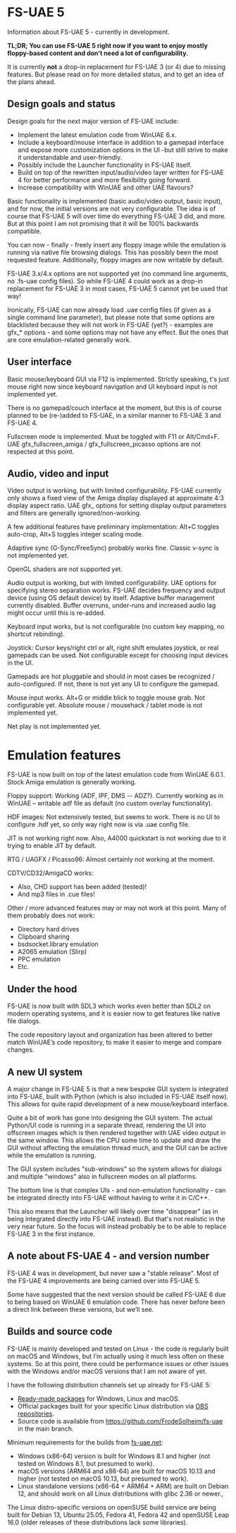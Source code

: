 # FS-UAE 5

Information about FS-UAE 5 - currently in development.

**TL;DR; You can use FS-UAE 5 right now if you want to enjoy mostly floppy-based content and don’t need a lot of configurability.**

It is currently **not** a drop-in replacement for FS-UAE 3 (or 4) due to missing features. But please read on for more detailed status, and to get an idea of the plans ahead.

## Design goals and status

Design goals for the next major version of FS-UAE include:

- Implement the latest emulation code from WinUAE 6.x.
- Include a keyboard/mouse interface in addition to a gamepad interface and expose more customization options in the UI -but still strive to make it understandable and user-friendly.
- Possibly include the Launcher functionality in FS-UAE itself.
- Build on top of the rewritten input/audio/video layer written for FS-UAE 4 for better performance and more flexibility going forward.
- Increase compatibility with WinUAE and other UAE flavours?

Basic functionality is implemented (basic audio/video output, basic input), and for now, the initial versions are not very configurable. The idea is of course that FS-UAE 5 will over time do everything FS-UAE 3 did, and more. But at this point I am not promising that it will be 100% backwards compatible.

You can now - finally - freely insert any floppy image while the emulation is running via native file browsing dialogs. This has possibly been the most requested feature. Additionally, floppy images are now writable by default.

FS-UAE 3.x/4.x options are not supported yet (no command line arguments, no .fs-uae config files). So while FS-UAE 4 could work as a drop-in replacement for FS-UAE 3 in most cases, FS-UAE 5 cannot yet be used that way!

Ironically, FS-UAE can now already load .uae config files (if given as a single command line parameter), but please note that some options are blacklisted because they will not work in FS-UAE (yet?) - examples are gfx_* options - and some options may not have any effect. But the ones that are core emulation-related generally work.

## User interface

Basic mouse/keyboard GUI via F12 is implemented. Strictly speaking, t's just mouse right now since keyboard navigation and UI keyboard input is not implemented yet.

There is no gamepad/couch interface at the moment, but this is of course planned to be (re-)added to FS-UAE, in a similar manner to FS-UAE 3 and FS-UAE 4.

Fullscreen mode is implemented. Must be toggled with F11 or Alt/Cmd+F. UAE gfx_fullscreen_amiga / gfx_fullscreen_picasso options are not respected at this point.

## Audio, video and input

Video output is working, but with limited configurability. FS-UAE currently only shows a fixed view of the Amiga display displayed at approximate 4:3 display aspect ratio. UAE gfx_ options for setting display output parameters and filters are generally ignored/non-working. 

A few additional features have preliminary implementation: Alt+C toggles auto-crop, Alt+S toggles integer scaling mode.

Adaptive sync (G-Sync/FreeSync) probably works fine. Classic v-sync is not implemented yet.

OpenGL shaders are not supported yet.

Audio output is working, but with limited configurability. UAE options for specifying stereo separation works. FS-UAE decides frequency and output device (using OS default device) by itself. Adaptive buffer management currently disabled. Buffer overruns, under-runs and increased audio lag might occur until this is re-added.

Keyboard input works, but is not configurable (no custom key mapping, no shortcut rebinding).

Joystick: Cursor keys/right ctrl or alt, right shift emulates joystick, or real gamepads can be used. Not configurable except for choosing input devices in the UI.

Gamepads are hot pluggable and should in most cases be recognized / auto-configured. If not, there is not yet any UI to configure the gamepad.

Mouse input works. Alt+G or middle blick to toggle mouse grab. Not configurable yet. Absolute mouse / mousehack / tablet mode is not implemented yet.

Net play is not implemented yet.

# Emulation features

FS-UAE is now built on top of the latest emulation code from WinUAE 6.0.1. Stock Amiga emulation is generally working.

Floppy support: Working (ADF, IPF, DMS -- ADZ?). Currently working as in WinUAE – writable adf file as default (no custom overlay functionality).

HDF images: Not extensively tested, but seems to work. There is no UI to configure .hdf yet, so only way right now is via .uae config file.

JIT is not working right now. Also, A4000 quickstart is not working due to it trying to enable JIT by default.

RTG / UAGFX / Picasso96: Almost certainly not working at the moment.

CDTV/CD32/AmigaCD works:
- Also, CHD support has been added (tested)!
- And mp3 files in .cue files!

Other / more advanced features may or may not work at this point. Many of them probably does not work:
- Directory hard drives
- Clipboard sharing
- bsdsocket.library emulation
- A2065 emulation (Slirp)
- PPC emulation
- Etc.

## Under the hood

FS-UAE is now built with SDL3 which works even better than SDL2 on modern operating systems, and it is easier now to get features like native file dialogs.

The code repository layout and organization has been altered to better match WinUAE’s code repository, to make it easier to merge and compare changes.

## A new UI system

A major change in FS-UAE 5 is that a new bespoke GUI system is integrated into FS-UAE, built with Python (which is also included in FS-UAE itself now). This allows for quite rapid development of a new mouse/keyboard interface.

Quite a bit of work has gone into designing the GUI system. The actual Python/UI code is running in a separate thread, rendering the UI into offscreen images which is then rendered together with UAE video output in the same window. This allows the CPU some time to update and draw the GUI without affecting the emulation thread much, and the GUI can be active while the emulation is running.

The GUI system includes "sub-windows" so the system allows for dialogs and multiple "windows" also in fullscreen modes on all platforms.

The bottom line is that complex UIs - and non-emulation functionality - can be integrated directly into FS-UAE without having to write it in C/C++.

This also means that the Launcher will likely over time "disappear" (as in being integrated directly into FS-UAE instead). But that's not realistic in the very near future. So the focus will instead probably be to be able to replace FS-UAE 3 in the first instance.

## A note about FS-UAE 4 - and version number

FS-UAE 4 was in development, but never saw a "stable release". Most of the FS-UAE 4 improvements are being carried over into FS-UAE 5.

Some have suggested that the next version should be called FS-UAE 6 due to being based on WinUAE 6 emulation code. There has never before been a direct link between these versions, but we’ll see.

## Builds and source code

FS-UAE is mainly developed and tested on Linux - the code is regularly built on macOS and Windows, but I’m actually using it much less often on these systems. So at this point, there could be performance issues or other issues with the Windows and/or macOS versions that I am not aware of yet.

I have the following distribution channels set up already for FS-UAE 5:

- [Ready-made packages](https://fs-uae.net/alpha) for Windows, Linux and macOS.
- Official packages built for your specific Linux distribution via [OBS repositories](https://software.opensuse.org//download.html?project=home%3AFrodeSolheim&package=fs-uae-5).
- Source code is available from https://github.com/FrodeSolheim/fs-uae in the main branch.

Minimum requirements for the builds from [fs-uae.net](https://fs-uae.net/alpha):

- Windows (x86-64) version is built for Windows 8.1 and higher (not tested on Windows 8.1, but presumed to work).
- macOS versions (ARM64 and x86-64) are built for macOS 10.13 and higher (not tested on macOS 10.13, but presumed to work).
- Linux standalone versions (x86-64 + ARM64 + ARM) are built on Debian 12, and should work on all Linux distributions with glibc 2.36 or newer.,

The Linux distro-specific versions on openSUSE build service are being built for Debian 13, Ubuntu 25.05, Fedora 41, Fedora 42 and openSUSE Leap 16.0 (older releases of these distributions lack some libraries).
